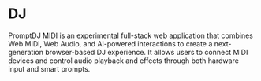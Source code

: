# DJ
PromptDJ MIDI is an experimental full-stack web application that combines Web MIDI, Web Audio, and AI-powered interactions to create a next-generation browser-based DJ experience. It allows users to connect MIDI devices and control audio playback and effects through both hardware input and smart prompts.
